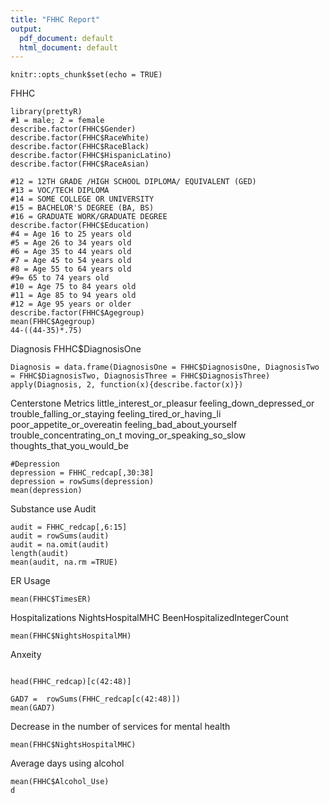 ```yaml
---
title: "FHHC Report"
output:
  pdf_document: default
  html_document: default
---
```


```{r setup, include=FALSE}
knitr::opts_chunk$set(echo = TRUE)
```
FHHC
```{r}
library(prettyR)
#1 = male; 2 = female
describe.factor(FHHC$Gender)
describe.factor(FHHC$RaceWhite)
describe.factor(FHHC$RaceBlack)
describe.factor(FHHC$HispanicLatino)
describe.factor(FHHC$RaceAsian)

#12 = 12TH GRADE /HIGH SCHOOL DIPLOMA/ EQUIVALENT (GED)
#13 = VOC/TECH DIPLOMA
#14 = SOME COLLEGE OR UNIVERSITY
#15 = BACHELOR'S DEGREE (BA, BS)
#16 = GRADUATE WORK/GRADUATE DEGREE
describe.factor(FHHC$Education)
#4 = Age 16 to 25 years old
#5 = Age 26 to 34 years old
#6 = Age 35 to 44 years old
#7 = Age 45 to 54 years old
#8 = Age 55 to 64 years old
#9= 65 to 74 years old
#10 = Age 75 to 84 years old
#11 = Age 85 to 94 years old
#12 = Age 95 years or older
describe.factor(FHHC$Agegroup)
mean(FHHC$Agegroup)
44-((44-35)*.75)
```
Diagnosis  FHHC$DiagnosisOne
```{r}
Diagnosis = data.frame(DiagnosisOne = FHHC$DiagnosisOne, DiagnosisTwo = FHHC$DiagnosisTwo, DiagnosisThree = FHHC$DiagnosisThree)
apply(Diagnosis, 2, function(x){describe.factor(x)})
```
Centerstone Metrics
little_interest_or_pleasur	feeling_down_depressed_or	trouble_falling_or_staying	feeling_tired_or_having_li	poor_appetite_or_overeatin	feeling_bad_about_yourself	trouble_concentrating_on_t	moving_or_speaking_so_slow	thoughts_that_you_would_be
```{r}
#Depression
depression = FHHC_redcap[,30:38]
depression = rowSums(depression)
mean(depression)
```
Substance use Audit
```{r}
audit = FHHC_redcap[,6:15]
audit = rowSums(audit)
audit = na.omit(audit)
length(audit)
mean(audit, na.rm =TRUE)
```
ER Usage
```{r}
mean(FHHC$TimesER)
```
Hospitalizations
NightsHospitalMHC
BeenHospitalizedIntegerCount
```{r}
mean(FHHC$NightsHospitalMH)
```
Anxeity
```{r}

head(FHHC_redcap)[c(42:48)]

GAD7 =  rowSums(FHHC_redcap[c(42:48)])
mean(GAD7)
```
Decrease in the number of services for mental health
```{r}
mean(FHHC$NightsHospitalMHC)
```
Average days using alcohol
```{r}
mean(FHHC$Alcohol_Use)
d

```





